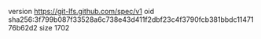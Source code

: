 version https://git-lfs.github.com/spec/v1
oid sha256:3f799b087f33528a6c738e43d411f2dbf23c4f3790fcb381bbdc1147176b62d2
size 1702
